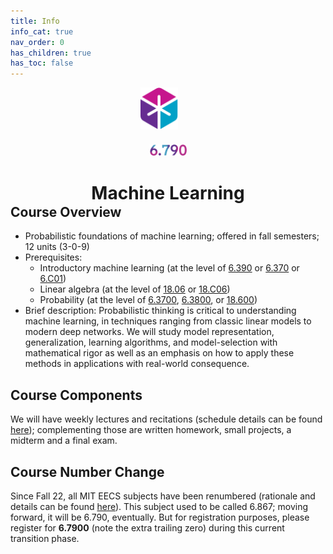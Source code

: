 ```yaml
---
title: Info
info_cat: true
nav_order: 0
has_children: true
has_toc: false
---
```

<center>
<div style="margin-bottom:1.5em">
<img src="/assets/images/eecslogo.svg" width="12%" style="margin-right:2em">
<!-- <img src="/assets/images/790-placeholder.png" width="12%"> -->
</div>

<img src="/assets/images/790-txt.png" width="12%">

<h1 style="margin-bottom:-1em">Machine Learning</h1>

<!-- <h1 >(draft site; unofficial)</h1> -->

</center>


## Course Overview
- Probabilistic foundations of machine learning; offered in fall semesters; 12 units (3-0-9)
- Prerequisites:
  - Introductory machine learning (at the level of [6.390](http://introml.mit.edu) or [6.370](http://student.mit.edu/catalog/m6c.html#6.3700) or [6.C01](http://student.mit.edu/catalog/m6e.html#6.C01))
  - Linear algebra (at the level of [18.06](https://github.com/mitmath/1806) or [18.C06](https://canvas.mit.edu/courses/16629))
  - Probability (at the level of [6.3700](https://ocw.mit.edu/courses/6-041-probabilistic-systems-analysis-and-applied-probability-fall-2010/pages/readings/), [6.3800](http://student.mit.edu/catalog/m6c.html#6.3800), or [18.600](https://math.mit.edu/~sheffield/spring2022math600.html))
- Brief description: Probabilistic thinking is critical to understanding machine learning, in techniques ranging from classic linear models to modern deep networks.  We will study model representation, generalization, learning algorithms, and model-selection with mathematical rigor as well as an emphasis on how to apply these methods in applications with real-world consequence.
<!-- - A **tentative** syllabus can be found [here](/info/calendar).  -->

## Course Components

We will have weekly lectures and recitations (schedule details can be found [here](/info/schedule/)); complementing those are written homework, small projects, a midterm and a final exam. 

## Course Number Change

Since Fall 22, all MIT EECS subjects have been renumbered (rationale and details can be found [here](https://www.eecs.mit.edu/academics/subject-numbering/)). This subject used to be called 6.867; moving forward, it will be 6.790, eventually. But for registration purposes, please register for **6.7900** (note the extra trailing zero) during this current transition phase.
